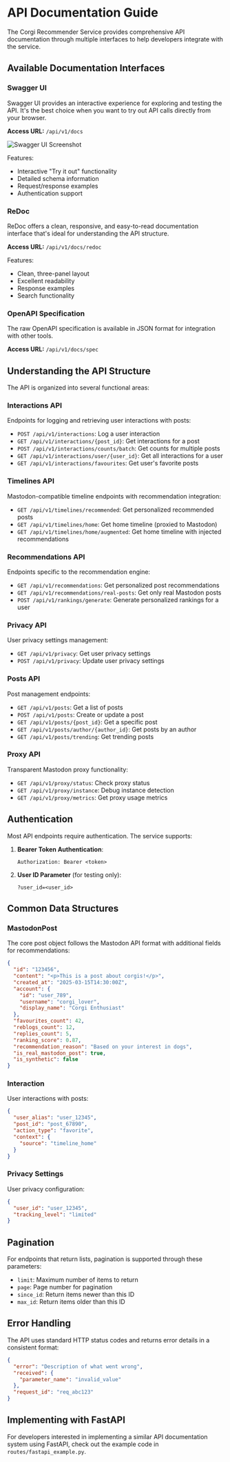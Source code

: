 # API Documentation Guide

The Corgi Recommender Service provides comprehensive API documentation through multiple interfaces to help developers integrate with the service.

## Available Documentation Interfaces

### Swagger UI

Swagger UI provides an interactive experience for exploring and testing the API. It's the best choice when you want to try out API calls directly from your browser.

**Access URL:** `/api/v1/docs`

![Swagger UI Screenshot](https://swagger.io/swagger/media/assets/images/swagger-ui3.png)

Features:
- Interactive "Try it out" functionality
- Detailed schema information
- Request/response examples
- Authentication support

### ReDoc

ReDoc offers a clean, responsive, and easy-to-read documentation interface that's ideal for understanding the API structure.

**Access URL:** `/api/v1/docs/redoc`

Features:
- Clean, three-panel layout
- Excellent readability
- Response examples
- Search functionality

### OpenAPI Specification

The raw OpenAPI specification is available in JSON format for integration with other tools.

**Access URL:** `/api/v1/docs/spec`

## Understanding the API Structure

The API is organized into several functional areas:

### Interactions API

Endpoints for logging and retrieving user interactions with posts:
- `POST /api/v1/interactions`: Log a user interaction
- `GET /api/v1/interactions/{post_id}`: Get interactions for a post
- `POST /api/v1/interactions/counts/batch`: Get counts for multiple posts
- `GET /api/v1/interactions/user/{user_id}`: Get all interactions for a user
- `GET /api/v1/interactions/favourites`: Get user's favorite posts

### Timelines API

Mastodon-compatible timeline endpoints with recommendation integration:
- `GET /api/v1/timelines/recommended`: Get personalized recommended posts
- `GET /api/v1/timelines/home`: Get home timeline (proxied to Mastodon)
- `GET /api/v1/timelines/home/augmented`: Get home timeline with injected recommendations

### Recommendations API

Endpoints specific to the recommendation engine:
- `GET /api/v1/recommendations`: Get personalized post recommendations
- `GET /api/v1/recommendations/real-posts`: Get only real Mastodon posts
- `POST /api/v1/rankings/generate`: Generate personalized rankings for a user

### Privacy API

User privacy settings management:
- `GET /api/v1/privacy`: Get user privacy settings
- `POST /api/v1/privacy`: Update user privacy settings

### Posts API

Post management endpoints:
- `GET /api/v1/posts`: Get a list of posts
- `POST /api/v1/posts`: Create or update a post
- `GET /api/v1/posts/{post_id}`: Get a specific post
- `GET /api/v1/posts/author/{author_id}`: Get posts by an author
- `GET /api/v1/posts/trending`: Get trending posts

### Proxy API

Transparent Mastodon proxy functionality:
- `GET /api/v1/proxy/status`: Check proxy status
- `GET /api/v1/proxy/instance`: Debug instance detection
- `GET /api/v1/proxy/metrics`: Get proxy usage metrics

## Authentication

Most API endpoints require authentication. The service supports:

1. **Bearer Token Authentication**:
   ```
   Authorization: Bearer <token>
   ```

2. **User ID Parameter** (for testing only):
   ```
   ?user_id=<user_id>
   ```

## Common Data Structures

### MastodonPost

The core post object follows the Mastodon API format with additional fields for recommendations:

```json
{
  "id": "123456",
  "content": "<p>This is a post about corgis!</p>",
  "created_at": "2025-03-15T14:30:00Z",
  "account": {
    "id": "user_789",
    "username": "corgi_lover",
    "display_name": "Corgi Enthusiast"
  },
  "favourites_count": 42,
  "reblogs_count": 12,
  "replies_count": 5,
  "ranking_score": 0.87,
  "recommendation_reason": "Based on your interest in dogs",
  "is_real_mastodon_post": true,
  "is_synthetic": false
}
```

### Interaction

User interactions with posts:

```json
{
  "user_alias": "user_12345",
  "post_id": "post_67890",
  "action_type": "favorite",
  "context": {
    "source": "timeline_home"
  }
}
```

### Privacy Settings

User privacy configuration:

```json
{
  "user_id": "user_12345",
  "tracking_level": "limited"
}
```

## Pagination

For endpoints that return lists, pagination is supported through these parameters:

- `limit`: Maximum number of items to return
- `page`: Page number for pagination
- `since_id`: Return items newer than this ID
- `max_id`: Return items older than this ID

## Error Handling

The API uses standard HTTP status codes and returns error details in a consistent format:

```json
{
  "error": "Description of what went wrong",
  "received": {
    "parameter_name": "invalid_value"
  },
  "request_id": "req_abc123"
}
```

## Implementing with FastAPI

For developers interested in implementing a similar API documentation system using FastAPI, check out the example code in `routes/fastapi_example.py`.